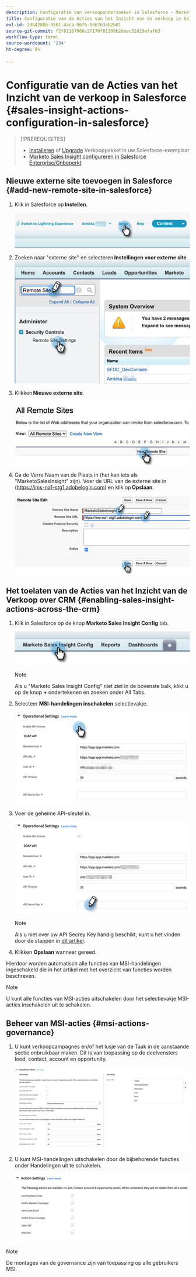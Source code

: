 ```yaml
---
description: Configuratie van verkooponderzoeken in Salesforce - Marketo-documenten - Productdocumentatie
title: Configuratie van de Acties van het Inzicht van de verkoop in Salesforce
exl-id: 2d842886-3501-4aca-96fb-0d6763ab2b01
source-git-commit: f2f81167066c2f170f81308b2deec52d19efafb3
workflow-type: tm+mt
source-wordcount: '234'
ht-degree: 0%

---
```


# Configuratie van de Acties van het Inzicht van de verkoop in Salesforce {#sales-insight-actions-configuration-in-salesforce}

>[!PREREQUISITES]
>
>* [Installeren](/help/marketo/product-docs/marketo-sales-insight/msi-for-salesforce/installation/install-marketo-sales-insight-package-in-salesforce-appexchange.md) of [Upgrade](/help/marketo/product-docs/marketo-sales-insight/msi-for-salesforce/upgrading/upgrading-your-msi-package.md) Verkooppakket in uw Salesforce-exemplaar
>* [Marketo Sales Insight configureren in Salesforce Enterprise/Onbeperkt](/help/marketo/product-docs/marketo-sales-insight/msi-for-salesforce/configuration/configure-marketo-sales-insight-in-salesforce-enterprise-unlimited.md)


## Nieuwe externe site toevoegen in Salesforce {#add-new-remote-site-in-salesforce}

1. Klik in Salesforce op **Instellen**.

   ![](assets/msi-actions-configuration-in-salesforce-1.png)

1. Zoeken naar &quot;externe site&quot; en selecteren **Instellingen voor externe site**.
   ![](assets/msi-actions-configuration-in-salesforce-2.png)

1. Klikken **Nieuwe externe site**.

   ![](assets/msi-actions-configuration-in-salesforce-3.png)

1. Ga de Verre Naam van de Plaats in (het kan iets als &quot;MarketoSalesInsight&quot; zijn). Voer de URL van de externe site in (https://ims-na1-stg1.adobelogin.com) en klik op **Opslaan**.

   ![](assets/msi-actions-configuration-in-salesforce-4.png)

## Het toelaten van de Acties van het Inzicht van de Verkoop over CRM {#enabling-sales-insight-actions-across-the-crm}

1. Klik in Salesforce op de knop **Marketo Sales Insight Config** tab.

   ![](assets/msi-actions-configuration-in-salesforce-5.png)

   >[!NOTE]
   >
   >Als u &quot;Marketo Sales Insight Config&quot; niet ziet in de bovenste balk, klikt u op de knop **+** ondertekenen en zoeken onder All Tabs.

1. Selecteer **MSI-handelingen inschakelen** selectievakje.

   ![](assets/msi-actions-configuration-in-salesforce-6.png)

1. Voer de geheime API-sleutel in.

   ![](assets/msi-actions-configuration-in-salesforce-7.png)

   >[!NOTE]
   >
   >Als u niet over uw API Secrey Key handig beschikt, kunt u het vinden door de stappen in [dit artikel](/help/marketo/product-docs/marketo-sales-insight/msi-for-salesforce/configuration/configure-marketo-sales-insight-in-salesforce-enterprise-unlimited.md).

1. Klikken **Opslaan** wanneer gereed.

Hierdoor worden automatisch alle functies van MSI-handelingen ingeschakeld die in het artikel met het overzicht van functies worden beschreven.

>[!NOTE]
>
>U kunt alle functies van MSI-acties uitschakelen door het selectievakje MSI-acties inschakelen uit te schakelen.

## Beheer van MSI-acties {#msi-actions-governance}

1. U kunt verkoopcampagnes en/of het lusje van de Taak in de aanstaande sectie onbruikbaar maken. Dit is van toepassing op de deelvensters lood, contact, account en opportunity.

   ![](assets/msi-actions-configuration-in-salesforce-8.png)

1. U kunt MSI-handelingen uitschakelen door de bijbehorende functies onder Handelingen uit te schakelen.

   ![](assets/msi-actions-configuration-in-salesforce-9.png)

>[!NOTE]
>
>De montages van de governance zijn van toepassing op alle gebruikers MSI.
